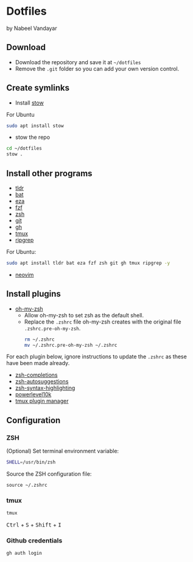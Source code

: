 # Dotfiles

by Nabeel Vandayar

## Download

- Download the repository and save it at `~/dotfiles`
- Remove the `.git` folder so you can add your own version control.

## Create symlinks
- Install [stow](https://www.gnu.org/software/stow/)

For Ubuntu
```bash
sudo apt install stow
```
- stow the repo 
```bash
cd ~/dotfiles
stow .
```

## Install other programs
- [tldr](https://github.com/tldr-pages/tldr)
- [bat](https://github.com/sharkdp/bat) 
- [eza](https://github.com/eza-community/eza) 
- [fzf](https://github.com/junegunn/fzf)
- [zsh](https://github.com/zsh-users/zsh)
- [git](https://github.com/git/git)
- [gh](https://github.com/cli/cli#installation) 
- [tmux](https://github.com/tmux/tmux) 
- [ripgrep](https://github.com/BurntSushi/ripgrep)

For Ubuntu:
```bash
sudo apt install tldr bat eza fzf zsh git gh tmux ripgrep -y
```
- [neovim](https://github.com/neovim/neovim/blob/master/INSTALL.md#appimage-universal-linux-package)



## Install plugins

- [oh-my-zsh](https://github.com/ohmyzsh/ohmyzsh)
    - Allow oh-my-zsh to set zsh as the default shell.
    - Replace the `.zshrc` file oh-my-zsh creates with the original file `.zshrc.pre-oh-my-zsh`.
      ```bash
      rm ~/.zshrc
      mv ~/.zshrc.pre-oh-my-zsh ~/.zshrc
      ```
For each plugin below, ignore instructions to update the `.zshrc` as these have been made already.
- [zsh-completions](https://github.com/zsh-users/zsh-completions?tab=readme-ov-file#oh-my-zsh)
- [zsh-autosuggestions](https://github.com/zsh-users/zsh-autosuggestions/blob/master/INSTALL.md#oh-my-zsh)
- [zsh-syntax-highlighting](https://github.com/zsh-users/zsh-syntax-highlighting/blob/master/INSTALL.md#oh-my-zsh)
- [powerlevel10k](https://github.com/romkatv/powerlevel10k?tab=readme-ov-file#oh-my-zsh)
- [tmux plugin manager](https://github.com/tmux-plugins/tpm?tab=readme-ov-file#installation)

## Configuration

### ZSH

(Optional) Set terminal environment variable: 
```bash
SHELL=/usr/bin/zsh
```

Source the ZSH configuration file:
```
source ~/.zshrc
```

### tmux

```bash
tmux
```
<kbd>Ctrl</kbd> + <kbd>S</kbd> + <kbd>Shift</kbd> + <kbd>I</kbd>

### Github credentials

```zsh
gh auth login 
```
